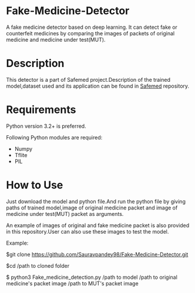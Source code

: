 # Fake-Medicine-Detector
A fake medicine detector based on deep learning. It can detect fake or counterfeit medicines by comparing the images of packets of original medicine and medicine under test(MUT).

# Description
This detector is a part of Safemed project.Description of the trained model,dataset used and its application can be found in [Safemed](https://github.com/deepak2310gupta/SafeMed) repository.


# Requirements

Python version 3.2+ is preferred.

Following Python modules are required:
* Numpy
* Tflite
* PIL




# How to Use
Just download the model and python file.And run the python file by giving paths of trained model,image of original medicine packet and image of medicine under test(MUT) packet as arguments.

An example of images of original and fake medicine packet is also provided in this repository.User can also use these images to test the model.


Example:

$git clone https://github.com/Sauravpandey98/Fake-Medicine-Detector.git

$cd /path to cloned folder

$ python3 Fake_medicine_detection.py /path to model /path to original medicine's packet image /path to MUT's packet image
